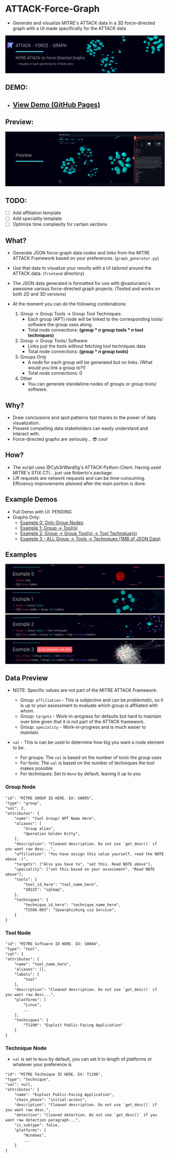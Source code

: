 
# ATTACK-Force-Graph
- Generate and visualize MITRE's ATTACK data in a 3D force-directed graph with a UI made specifically for the ATTACK data

![Showcase Header](/images/showcase_header.png)

## DEMO:

- ## [View Demo (GitHub Pages)](https://osv22.github.io/ATTACK-Force-Graph/main-site/index.html)

## Preview:
![Preview](/images/preview_header.png)


## TODO:
- [ ] Add affiliation template
- [ ] Add speciality template
- [ ] Optimize time complexity for certain sections

## What?
- Generate JSON force-graph data nodes and links from the MITRE ATTACK Framework based on your preferences. (`graph_generator.py`)
- Use that data to visualize your results with a UI tailored around the ATTACK data. (`frontend` directory)

- The JSON data generated is formatted for use with @vasturiano's awesome various force-directed graph projects. (Tested and works on both 2D and 3D versions)
- At the moment you can do the following combinations:
    1. Group -> Group Tools -> Group Tool Techniques:
        - Each group (APT) node will be linked to the corresponding tools/ software the group uses along.
        - Total node connections: **(group * *n* group tools * *n* tool techniques)**
    2. Group -> Group Tools/ Software:
        - Links just the tools without fetching tool techniques data
        - Total node connections: **(group * *n* group tools)**
    3. Groups Only
        - A node for each group will be generated but no links. (What would you link a group to?!)
        - Total node connections: 0 
    4. Other
        - You can generate standalone nodes of groups or group tools/ software.

## Why?
- Draw conclusions and spot patterns fast thanks to the power of data visualization. 
- Present compelling data stakeholders can easily understand and interact with. 
- Force-directed graphs are seriously... :sunglasses: *cool*  

## How?
- The script uses @Cyb3rWard0g's ATTACK-Python-Client. Having used MITRE's STIX CTI... just use Roberto's package. 
- Lift requests are network requests and can be time-consuming. Efficiency improvements planned after the main portion is done. 

## Example Demos
- Full Demo with UI: PENDING
- Graphs Only:
    - [Example 0: Only Group Nodes](https://osv22.github.io/ATTACK-Force-Graph/show-example/example0/group30.html)
    - [Example 1: Group -> Tool(s)](https://osv22.github.io/ATTACK-Force-Graph/show-example/example1/group30-tools.html)
    - [Example 2: Group -> Group Tool(s) -> Tool Technqiue(s)](https://osv22.github.io/ATTACK-Force-Graph/show-example/example2/group10-tool-teq.html)
    - [Example 3 - ALL Group -> Tools -> Technqiues (1MB of JSON Data)](https://osv22.github.io/ATTACK-Force-Graph/show-example/example3/all-group-tool-teqs.html)

## Examples
![Example0 Header](/images/ex0_header.png)
![Example1 Header](/images/ex1_header.png)
![Example1 Header](/images/ex2_header.png)
![Example1 Header](/images/ex3_header.png)

## Data Preview
- NOTE: Specific values are not part of the MITRE ATTACK Framework:
    - Group: `affiliation` - This is subjective and can be *problematic*, so it is up to your assessment to evaluate which group is affiliated with whom. 
    - Group: `targets` - Work-in-progress for defaults but hard to maintain over time given that it is not part of the ATTACK framework.
    - Group: `speciality` - Work-in-progress and is much easier to maintain.


- `val` - This is can be used to determine how big you want a node element to be.
    - For groups: The `val` is based on the number of tools the group uses
    - For tools: The `val` is based on the number of techniques the tool makes possible
    - For techniques: Set to `None` by default, leaving it up to you

### Group Node
```
"id": "MITRE GROUP ID HERE. EX: G0005",
"type": "group",
"val": 2,
"attributes": {
    "name": "Cool Group/ APT Name Here",
    "aliases": [
        "Group alias",
        "Operation Golden Kitty",
    ],
    "description": "Cleaned description. Do not use `get_desc()` if you want raw desc...",
    "affiliation": "You have assign this value yourself, read the NOTE above :)", 
    "targets": ["Also you have to", "set this. Read NOTE above"],
    "speciality": ["set this based on your assessment", "Read NOTE above"],
    "tools": {
        "tool_id_here": "tool_name_here",
        "S0225": "sqlmap",
    },
    "techniques": {
        "technique_id_here": "technique_name_here",
        "T1566.003": "Spearphishing via Service",
    }
}
```
### Tool Node
```
"id": "MITRE Software ID HERE. EX: S0084",
"type": "tool",
"val": 1
"attributes": {
    "name": "tool_name_here",
    "aliases": [],
    "labels": [
        "tool"
    ],
    "description": "Cleaned description. Do not use `get_desc()` if you want raw desc...",
    "platforms": [
        "Linux",
        ...
    ],
    "techniques": {
        "T1190": "Exploit Public-Facing Application"
    }
}
```

### Technique Node
- `val` is set to `None` by default, you can set it to length of platforms or whatever your preference is.
```
"id": "MITRE Technique ID HERE. EX: T1190",
"type": "technique",
"val": null,
"attributes": {
    "name": "Exploit Public-Facing Application",
    "chain_phase": "initial-access",
    "description": "Cleaned description. Do not use `get_desc()` if you want raw desc.",
    "detection": "Cleaned detection. Do not use `get_desc()` if you want raw detection paragraph...",
    "is_subtype": false,
    "platforms": [
        "Windows",
        ...
    ]
}
```